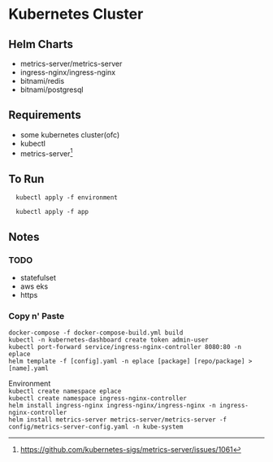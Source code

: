# Kubernetes Cluster

## Helm Charts

 - metrics-server/metrics-server
 - ingress-nginx/ingress-nginx
 - bitnami/redis
 - bitnami/postgresql

## Requirements

 - some kubernetes cluster(ofc)
 - kubectl
 - metrics-server[^1]

[^1]: https://github.com/kubernetes-sigs/metrics-server/issues/1061

## To Run

  ```
    kubectl apply -f environment
  ```
  ```
    kubectl apply -f app
  ```

## Notes
### TODO

 - statefulset
 - aws eks
 - https

### Copy n' Paste

`docker-compose -f docker-compose-build.yml build`\
`kubectl -n kubernetes-dashboard create token admin-user`\
`kubectl port-forward service/ingress-nginx-controller 8080:80 -n eplace`\
`helm template -f [config].yaml -n eplace [package] [repo/package] > [name].yaml`

Environment\
`kubectl create namespace eplace`\
`kubectl create namespace ingress-nginx-controller`\
`helm install ingress-nginx ingress-nginx/ingress-nginx -n ingress-nginx-controller`\
`helm install metrics-server metrics-server/metrics-server -f config/metrics-server-config.yaml -n kube-system`

